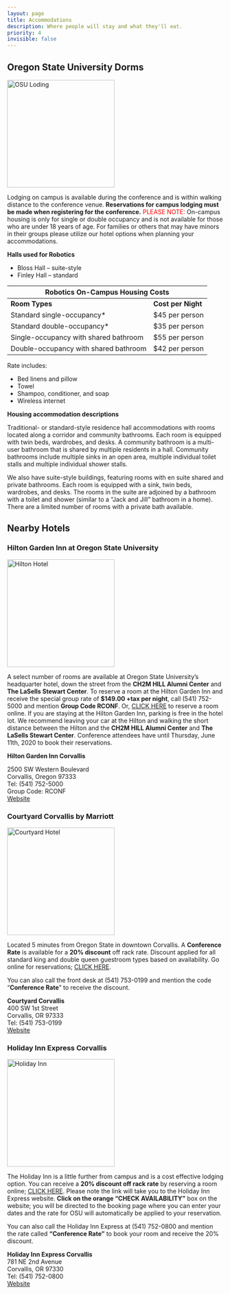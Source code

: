 ```yaml
---
layout: page
title: Accommodations
description: Where people will stay and what they'll eat.
priority: 4
invisible: false
---
```


## Oregon State University Dorms

<img src="{{ site.baseurl }}/images/osu_accomadations.png"
       alt="OSU Loding" width = "250" /> 


Lodging on campus is available during the conference and is within walking distance to the conference venue. **Reservations for campus lodging must be made when registering for the conference.**
<font color="red">PLEASE NOTE:</font> On-campus housing is only for single or double occupancy and is not available for those who are under 18 years of age. For families or others that may have minors in their groups please utilize our hotel options when planning your accommodations.

**Halls used for Robotics**
* Bloss Hall – suite-style
* Finley Hall – standard


<table class="table">
    <thead>
      <tr>
        <th colspan="2">Robotics On-Campus Housing Costs</th>
      </tr>
    </thead>
    <tbody>
      <tr>
        <td><div style="font-weight: bold">Room Types</div></td>
        <td><div style="font-weight: bold">Cost per Night</div></td>
      </tr>
      <tr>
        <td>Standard single-occupancy*</td>
        <td>$45 per person</td>
      </tr>
      <tr>
        <td>Standard double-occupancy*</td>
        <td>$35 per person</td>
      </tr>
      <tr>
        <td>Single-occupancy with shared bathroom</td>
        <td>$55 per person</td>
      </tr>
      <tr>
        <td>Double-occupancy with shared bathroom</td>
        <td>$42 per person</td>
      </tr>
    </tbody>
  </table>

Rate includes:
* Bed linens and pillow
* Towel
* Shampoo, conditioner, and soap
* Wireless internet

**Housing accommodation descriptions**

Traditional- or standard-style residence hall accommodations with rooms located along a corridor and community bathrooms. Each room is equipped with twin beds, wardrobes, and desks. A community bathroom is a multi-user bathroom that is shared by multiple residents in a hall. Community bathrooms include multiple sinks in an open area, multiple individual toilet stalls and multiple individual shower stalls.

We also have suite-style buildings, featuring rooms with en suite shared and private bathrooms.  Each room is equipped with a sink, twin beds, wardrobes, and desks. The rooms in the suite are adjoined by a bathroom with a toilet and shower (similar to a “Jack and Jill” bathroom in a home). There are a limited number of rooms with a private bath available.


## Nearby Hotels

### Hilton Garden Inn at Oregon State University

<img src="{{ site.baseurl }}/images/hilton.png"
       alt="Hilton Hotel" width = "250" /> 

A select number of rooms are available at Oregon State University’s headquarter hotel, down the street from the **CH2M HILL Alumni Center** and **The LaSells Stewart Center**. To reserve a room at the Hilton Garden Inn and receive the special group rate of **$149.00 +tax per night**, call (541) 752-5000 and mention **Group Code RCONF**. Or, [CLICK HERE](https://hiltongardeninn.hilton.com/en/gi/groups/personalized/C/CVOCHGI-RCONF-20200711/index.jhtml?WT.mc_id=POG) to reserve a room online. If you are staying at the Hilton Garden Inn, parking is free in the hotel lot. We recommend leaving your car at the Hilton and walking the short distance between the Hilton and the **CH2M HILL Alumni Center** and **The LaSells Stewart Center**. Conference attendees have until Thursday, June 11th, 2020 to book their reservations.


**Hilton Garden Inn Corvallis**

2500 SW Western Boulevard  
Corvallis, Oregon 97333  
Tel: (541) 752-5000  
Group Code: RCONF  
[Website](https://hiltongardeninn3.hilton.com/en/hotels/oregon/hilton-garden-inn-corvallis-CVOCHGI/index.html?SEO_id=GMB-HI-CVOCHGI)  

### Courtyard Corvallis by Marriott

<img src="{{ site.baseurl }}/images/courtyard.png"
       alt="Courtyard Hotel" width = "250" /> 

Located 5 minutes from Oregon State in downtown Corvallis. A **Conference Rate** is available for a **20% discount** off rack rate. Discount applied for all standard king and double queen guestroom types based on availability. Go online for reservations; [CLICK HERE](https://www.marriott.com/event-reservations/reservation-link.mi?id=1556824407345&key=CORP&app=resvlink).  


You can also call the front desk at (541) 753-0199 and mention the code “**Conference Rate**” to receive the discount.  

**Courtyard Corvallis**  
400 SW 1st Street  
Corvallis, OR 97333  
Tel: (541) 753-0199  
[Website](https://www.marriott.com/hotels/travel/eugco-courtyard-corvallis/?scid=bb1a189a-fec3-4d19-a255-54ba596febe2)  


### Holiday Inn Express Corvallis  

<img src="{{ site.baseurl }}/images/holidayinn.png"
       alt="Holiday Inn" width = "250" /> 


The Holiday Inn is a little further from campus and is a cost effective lodging option. You can receive a **20% discount off rack rate** by reserving a room online; [CLICK HERE](https://www.ihg.com/holidayinnexpress/hotels/us/en/corvallis/cvoor/hoteldetail?fromRedirect=true&qSrt=sBR&qIta=99502056&icdv=99502056&qSlH=CVOOR&qCpid=100276187&qAAR=ILV2J&qRtP=ILV2J&setPMCookies=true&qSHBrC=EX&qDest=781%20NE%202nd%20Street,%20Corvallis,%20OR,%20US&srb_u=1). Please note the link will take you to the Holiday Inn Express website. **Click on the orange “CHECK AVAILABILITY”** box on the website; you will be directed to the booking page where you can enter your dates and the rate for OSU will automatically be applied to your reservation.  

You can also call the Holiday Inn Express at (541) 752-0800 and mention the rate called **“Conference Rate”** to book your room and receive the 20% discount.  

**Holiday Inn Express Corvallis**  
781 NE 2nd Avenue  
Corvallis, OR 97330  
Tel: (541) 752-0800  
[Website](https://www.ihg.com/holidayinnexpress/hotels/us/en/corvallis/cvoor/hoteldetail/events-facilities?fromRedirect=true&qSrt=sBR&qIta=99801505&icdv=99801505&qSlH=cvoor&qGrpCd=HSG&setPMCookies=true&qSHBrC=EX&qDest=781%20NE%202nd%20Street,%20Corvallis,%20OR,%20US&srb_u=1)



